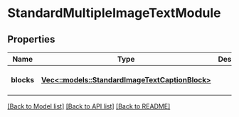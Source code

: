 # StandardMultipleImageTextModule

## Properties
Name | Type | Description | Notes
------------ | ------------- | ------------- | -------------
**blocks** | [**Vec<::models::StandardImageTextCaptionBlock>**](StandardImageTextCaptionBlock.md) |  | [optional] [default to null]

[[Back to Model list]](../README.md#documentation-for-models) [[Back to API list]](../README.md#documentation-for-api-endpoints) [[Back to README]](../README.md)



